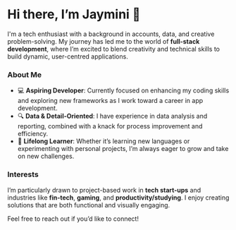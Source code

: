 # Hi there, I’m Jaymini 👋

I'm a tech enthusiast with a background in accounts, data, and creative problem-solving. My journey has led me to the world of **full-stack development**, where I’m excited to blend creativity and technical skills to build dynamic, user-centred applications.

### About Me

- 💻 **Aspiring Developer**: Currently focused on enhancing my coding skills and exploring new frameworks as I work toward a career in app development.
- 🔍 **Data & Detail-Oriented**: I have experience in data analysis and reporting, combined with a knack for process improvement and efficiency.
- 🧠 **Lifelong Learner**: Whether it’s learning new languages or experimenting with personal projects, I’m always eager to grow and take on new challenges.

### Interests

I’m particularly drawn to project-based work in **tech start-ups** and industries like **fin-tech**, **gaming**, and **productivity/studying**. I enjoy creating solutions that are both functional and visually engaging.

Feel free to reach out if you’d like to connect!
